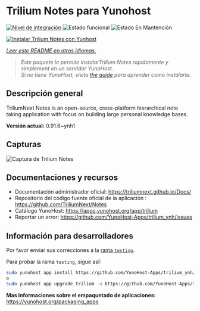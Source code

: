 <!--
Este archivo README esta generado automaticamente<https://github.com/YunoHost/apps/tree/master/tools/readme_generator>
No se debe editar a mano.
-->

# Trilium Notes para Yunohost

[![Nivel de integración](https://apps.yunohost.org/badge/integration/trilium)](https://ci-apps.yunohost.org/ci/apps/trilium/)
![Estado funcional](https://apps.yunohost.org/badge/state/trilium)
![Estado En Mantención](https://apps.yunohost.org/badge/maintained/trilium)

[![Instalar Trilium Notes con Yunhost](https://install-app.yunohost.org/install-with-yunohost.svg)](https://install-app.yunohost.org/?app=trilium)

*[Leer este README en otros idiomas.](./ALL_README.md)*

> *Este paquete le permite instalarTrilium Notes rapidamente y simplement en un servidor YunoHost.*  
> *Si no tiene YunoHost, visita [the guide](https://yunohost.org/install) para aprender como instalarla.*

## Descripción general

TriliumNext Notes is an open-source, cross-platform hierarchical note taking application with focus on building large personal knowledge bases.

**Versión actual:** 0.91.6~ynh1

## Capturas

![Captura de Trilium Notes](./doc/screenshots/screenshot.png)

## Documentaciones y recursos

- Documentación administrador oficial: <https://triliumnext.github.io/Docs/>
- Repositorio del código fuente oficial de la aplicación : <https://github.com/TriliumNext/Notes>
- Catálogo YunoHost: <https://apps.yunohost.org/app/trilium>
- Reportar un error: <https://github.com/YunoHost-Apps/trilium_ynh/issues>

## Información para desarrolladores

Por favor enviar sus correcciones a la [rama `testing`](https://github.com/YunoHost-Apps/trilium_ynh/tree/testing).

Para probar la rama `testing`, sigue asÍ:

```bash
sudo yunohost app install https://github.com/YunoHost-Apps/trilium_ynh/tree/testing --debug
o
sudo yunohost app upgrade trilium -u https://github.com/YunoHost-Apps/trilium_ynh/tree/testing --debug
```

**Mas informaciones sobre el empaquetado de aplicaciones:** <https://yunohost.org/packaging_apps>
